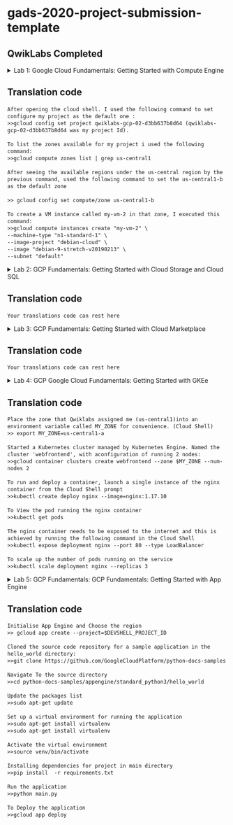 <!-- Change title below -->

# gads-2020-project-submission-template

## QwikLabs Completed

<details>
  <!-- The complete lab title goes here 👇🏾-->
  <summary>Lab 1: 
Google Cloud Fundamentals: Getting Started with Compute Engine
</summary>
  <!-- Provide path to the screenshot here. Example 👇🏾-->
  <img src="screenshots/lab1.PNG">
</details>

## Translation code

```
After opening the cloud shell. I used the following command to set configure my project as the default one :
>>gcloud config set project qwiklabs-gcp-02-d3bb637b8d64 (qwiklabs-gcp-02-d3bb637b8d64 was my project Id).

To list the zones available for my project i used the following command:
>>gcloud compute zones list | grep us-central1

After seeing the available regions under the us-central region by the previous command, used the following command to set the us-central1-b as the default zone

>> gcloud config set compute/zone us-central1-b

To create a VM instance called my-vm-2 in that zone, I executed this command:
>>gcloud compute instances create "my-vm-2" \
--machine-type "n1-standard-1" \
--image-project "debian-cloud" \
--image "debian-9-stretch-v20190213" \
--subnet "default"
```

<details>
  <!-- The complete lab title goes here 👇🏾-->
  <summary>Lab 2: GCP Fundamentals: Getting Started with Cloud Storage and Cloud SQL</summary>
  <!-- Provide path to the screenshot here. Example 👇🏾-->
  <img src="screenshots\lab2.PNG">
</details>

## Translation code

```
Your translations code can rest here
```

<details>
  <!-- The complete lab title goes here 👇🏾-->
  <summary>Lab 3: GCP Fundamentals: Getting Started with Cloud Marketplace</summary>
  <!-- Provide path to the screenshot here. Example 👇🏾-->
  <img src="screenshots\lab3.PNG">
</details>

## Translation code

```
Your translations code can rest here
```

<details>
  <!-- The complete lab title goes here 👇🏾-->
  <summary>Lab 4: GCP Google Cloud Fundamentals: Getting Started with GKEe</summary>
  <!-- Provide path to the screenshot here. Example 👇🏾-->
  <img src="screenshots\lab4.PNG">
</details>

## Translation code

```
Place the zone that Qwiklabs assigned me (us-central1)into an environment variable called MY_ZONE for convenience. (Cloud Shell)
>> export MY_ZONE=us-central1-a

Started a Kubernetes cluster managed by Kubernetes Engine. Named the cluster 'webfrontend', with aconfiguration of running 2 nodes:
>>gcloud container clusters create webfrontend --zone $MY_ZONE --num-nodes 2

To run and deploy a container, launch a single instance of the nginx container from the Cloud Shell prompt
>>kubectl create deploy nginx --image=nginx:1.17.10

To View the pod running the nginx container
>>kubectl get pods

The nginx container needs to be exposed to the internet and this is achieved by running the following command in the Cloud Shell
>>kubectl expose deployment nginx --port 80 --type LoadBalancer

To scale up the number of pods running on the service
>>kubectl scale deployment nginx --replicas 3
```


<details>
  <!-- The complete lab title goes here 👇🏾-->
  <summary>Lab 5: GCP Fundamentals: GCP Fundamentals: Getting Started with App Engine</summary>
  <!-- Provide path to the screenshot here. Example 👇🏾-->
  <img src="screenshots\lab5.PNG">
</details>

## Translation code

```
Initialise App Engine and Choose the region
>> gcloud app create --project=$DEVSHELL_PROJECT_ID

Cloned the source code repository for a sample application in the hello_world directory:
>>git clone https://github.com/GoogleCloudPlatform/python-docs-samples

Navigate To the source directory
>>cd python-docs-samples/appengine/standard_python3/hello_world

Update the packages list
>>sudo apt-get update

Set up a virtual environment for running the application
>>sudo apt-get install virtualenv
>>sudo apt-get install virtualenv

Activate the virtual environment
>>source venv/bin/activate

Installing dependencies for project in main directory
>>pip install  -r requirements.txt

Run the application
>>python main.py

To Deploy the application
>>gcloud app deploy
```